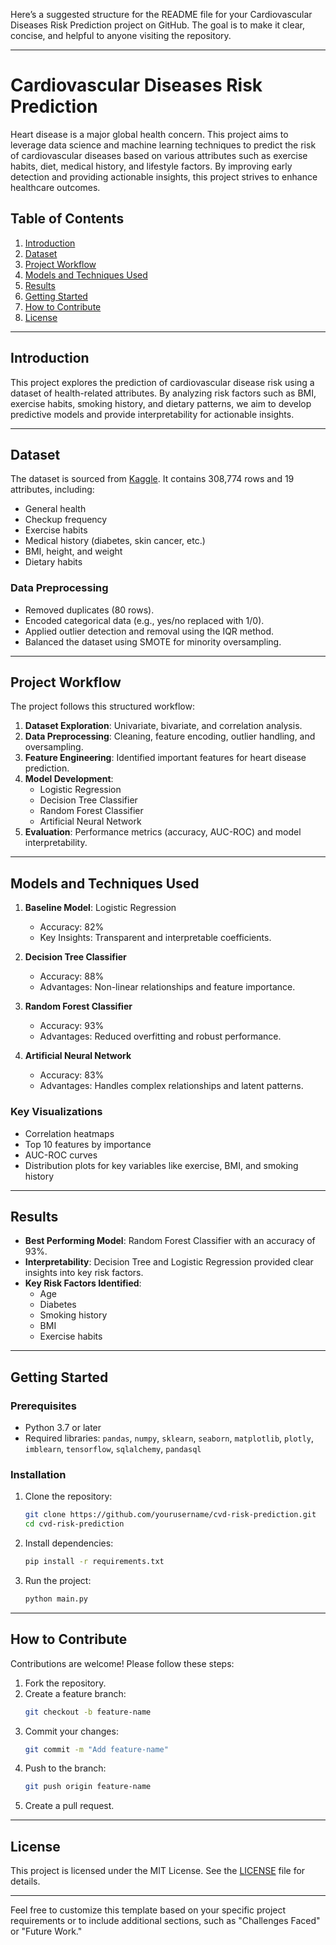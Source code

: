 Here’s a suggested structure for the README file for your Cardiovascular Diseases Risk Prediction project on GitHub. The goal is to make it clear, concise, and helpful to anyone visiting the repository.

---

# Cardiovascular Diseases Risk Prediction

Heart disease is a major global health concern. This project aims to leverage data science and machine learning techniques to predict the risk of cardiovascular diseases based on various attributes such as exercise habits, diet, medical history, and lifestyle factors. By improving early detection and providing actionable insights, this project strives to enhance healthcare outcomes.

## Table of Contents
1. [Introduction](#introduction)
2. [Dataset](#dataset)
3. [Project Workflow](#project-workflow)
4. [Models and Techniques Used](#models-and-techniques-used)
5. [Results](#results)
6. [Getting Started](#getting-started)
7. [How to Contribute](#how-to-contribute)
8. [License](#license)

---

## Introduction
This project explores the prediction of cardiovascular disease risk using a dataset of health-related attributes. By analyzing risk factors such as BMI, exercise habits, smoking history, and dietary patterns, we aim to develop predictive models and provide interpretability for actionable insights.

---

## Dataset
The dataset is sourced from [Kaggle](https://www.kaggle.com/datasets/alphiree/cardiovascular-diseases-risk-prediction-dataset). It contains 308,774 rows and 19 attributes, including:
- General health
- Checkup frequency
- Exercise habits
- Medical history (diabetes, skin cancer, etc.)
- BMI, height, and weight
- Dietary habits

### Data Preprocessing
- Removed duplicates (80 rows).
- Encoded categorical data (e.g., yes/no replaced with 1/0).
- Applied outlier detection and removal using the IQR method.
- Balanced the dataset using SMOTE for minority oversampling.

---

## Project Workflow
The project follows this structured workflow:
1. **Dataset Exploration**: Univariate, bivariate, and correlation analysis.
2. **Data Preprocessing**: Cleaning, feature encoding, outlier handling, and oversampling.
3. **Feature Engineering**: Identified important features for heart disease prediction.
4. **Model Development**:
   - Logistic Regression
   - Decision Tree Classifier
   - Random Forest Classifier
   - Artificial Neural Network
5. **Evaluation**: Performance metrics (accuracy, AUC-ROC) and model interpretability.

---

## Models and Techniques Used
1. **Baseline Model**: Logistic Regression
   - Accuracy: 82%
   - Key Insights: Transparent and interpretable coefficients.

2. **Decision Tree Classifier**
   - Accuracy: 88%
   - Advantages: Non-linear relationships and feature importance.

3. **Random Forest Classifier**
   - Accuracy: 93%
   - Advantages: Reduced overfitting and robust performance.

4. **Artificial Neural Network**
   - Accuracy: 83%
   - Advantages: Handles complex relationships and latent patterns.

### Key Visualizations
- Correlation heatmaps
- Top 10 features by importance
- AUC-ROC curves
- Distribution plots for key variables like exercise, BMI, and smoking history

---

## Results
- **Best Performing Model**: Random Forest Classifier with an accuracy of 93%.
- **Interpretability**: Decision Tree and Logistic Regression provided clear insights into key risk factors.
- **Key Risk Factors Identified**:
  - Age
  - Diabetes
  - Smoking history
  - BMI
  - Exercise habits

---

## Getting Started
### Prerequisites
- Python 3.7 or later
- Required libraries: `pandas`, `numpy`, `sklearn`, `seaborn`, `matplotlib`, `plotly`, `imblearn`, `tensorflow`, `sqlalchemy`, `pandasql`

### Installation
1. Clone the repository:
   ```bash
   git clone https://github.com/yourusername/cvd-risk-prediction.git
   cd cvd-risk-prediction
   ```
2. Install dependencies:
   ```bash
   pip install -r requirements.txt
   ```
3. Run the project:
   ```bash
   python main.py
   ```

---

## How to Contribute
Contributions are welcome! Please follow these steps:
1. Fork the repository.
2. Create a feature branch:
   ```bash
   git checkout -b feature-name
   ```
3. Commit your changes:
   ```bash
   git commit -m "Add feature-name"
   ```
4. Push to the branch:
   ```bash
   git push origin feature-name
   ```
5. Create a pull request.

---

## License
This project is licensed under the MIT License. See the [LICENSE](LICENSE) file for details.

---

Feel free to customize this template based on your specific project requirements or to include additional sections, such as "Challenges Faced" or "Future Work."
